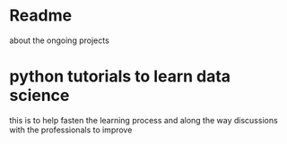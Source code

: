 # Readme
about the ongoing projects 
# python tutorials to learn data science
this is to help fasten the learning process
and along the way discussions with the professionals to improve 

